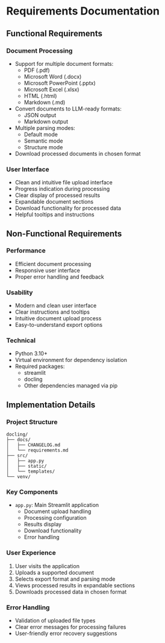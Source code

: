 # Requirements Documentation

## Functional Requirements

### Document Processing
- Support for multiple document formats:
  - PDF (.pdf)
  - Microsoft Word (.docx)
  - Microsoft PowerPoint (.pptx)
  - Microsoft Excel (.xlsx)
  - HTML (.html)
  - Markdown (.md)
- Convert documents to LLM-ready formats:
  - JSON output
  - Markdown output
- Multiple parsing modes:
  - Default mode
  - Semantic mode
  - Structure mode
- Download processed documents in chosen format

### User Interface
- Clean and intuitive file upload interface
- Progress indication during processing
- Clear display of processed results
- Expandable document sections
- Download functionality for processed data
- Helpful tooltips and instructions

## Non-Functional Requirements

### Performance
- Efficient document processing
- Responsive user interface
- Proper error handling and feedback

### Usability
- Modern and clean user interface
- Clear instructions and tooltips
- Intuitive document upload process
- Easy-to-understand export options

### Technical
- Python 3.10+
- Virtual environment for dependency isolation
- Required packages:
  - streamlit
  - docling
  - Other dependencies managed via pip

## Implementation Details

### Project Structure
```
docling/
├── docs/
│   ├── CHANGELOG.md
│   └── requirements.md
├── src/
│   ├── app.py
│   ├── static/
│   └── templates/
└── venv/
```

### Key Components
- `app.py`: Main Streamlit application
  - Document upload handling
  - Processing configuration
  - Results display
  - Download functionality
  - Error handling

### User Experience
1. User visits the application
2. Uploads a supported document
3. Selects export format and parsing mode
4. Views processed results in expandable sections
5. Downloads processed data in chosen format

### Error Handling
- Validation of uploaded file types
- Clear error messages for processing failures
- User-friendly error recovery suggestions 